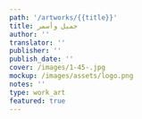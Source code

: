 ```yaml
---
path: '/artworks/{{title}}'
title: جميل وأسمر
author: ''
translator: ''
publisher: ''
publish_date: ''
cover: /images/1-45-.jpg
mockup: /images/assets/logo.png
notes: ''
type: work_art
featured: true
---
```


